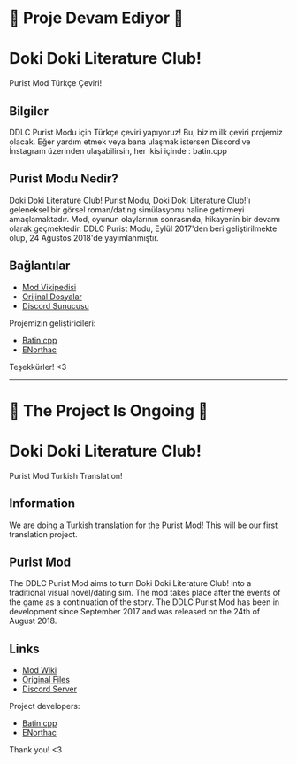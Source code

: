 # 📢 Proje Devam Ediyor 📢

# Doki Doki Literature Club!  
Purist Mod Türkçe Çeviri!

## Bilgiler
DDLC Purist Modu için Türkçe çeviri yapıyoruz! Bu, bizim ilk çeviri projemiz olacak.
Eğer yardım etmek veya bana ulaşmak istersen Discord ve İnstagram üzerinden ulaşabilirsin, her ikisi içinde : batin.cpp

## Purist Modu Nedir?
Doki Doki Literature Club! Purist Modu, Doki Doki Literature Club!'ı geleneksel bir görsel roman/dating simülasyonu haline getirmeyi amaçlamaktadır. Mod, oyunun olaylarının sonrasında, hikayenin bir devamı olarak geçmektedir. DDLC Purist Modu, Eylül 2017'den beri geliştirilmekte olup, 24 Ağustos 2018'de yayımlanmıştır.

## Bağlantılar

- [Mod Vikipedisi](https://ddlc-modding.fandom.com/wiki/DDLC_Purist_Mod "Mod wiki")  
- [Orijinal Dosyalar](https://github.com/GarnetSunset/DDLC-Purist-Mod "Original Files")  
- [Discord Sunucusu](https://discord.gg/sayori "Discord")

Projemizin geliştiricileri:  
- [Batin.cpp](https://github.com/Batin-dev)  
- [ENorthac](https://github.com/ENorthac)

Teşekkürler! <3

---

# 📢 The Project Is Ongoing 📢

# Doki Doki Literature Club!  
Purist Mod Turkish Translation!

## Information
We are doing a Turkish translation for the Purist Mod! This will be our first translation project.

## Purist Mod
The DDLC Purist Mod aims to turn Doki Doki Literature Club! into a traditional visual novel/dating sim. The mod takes place after the events of the game as a continuation of the story. The DDLC Purist Mod has been in development since September 2017 and was released on the 24th of August 2018.

## Links

- [Mod Wiki](https://ddlc-modding.fandom.com/wiki/DDLC_Purist_Mod "Mod wiki")  
- [Original Files](https://github.com/GarnetSunset/DDLC-Purist-Mod "Original Files")  
- [Discord Server](https://discord.gg/sayori "Discord")

Project developers:  
- [Batin.cpp](https://github.com/Batin-dev)  
- [ENorthac](https://github.com/ENorthac)

Thank you! <3
